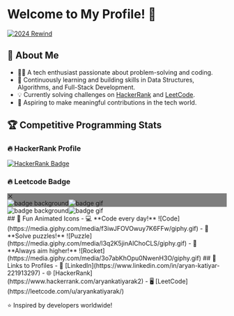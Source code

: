 # Welcome to My Profile! 🌟
<div class="swiper-slide w-auto swiper-slide-active" data-swiper-slide-index="0" style="width: 218px; margin-right: 24px;"><a class="flex flex-col" href="https://leetcode.com/rewind/2024/?source=ps" aria-label="2024 Rewind"><div class="md:aspect-w-2 md:aspect-h-1 h-[100px] w-[200px] md:h-auto md:w-auto"><span class="relative inline-block overflow-hidden shadow-level1 dark:shadow-dark-level1 rounded-[8px]"><img src="https://assets.leetcode.com/users/images/93ad444a-6425-413b-9094-8a613d7be5ab_1734667147.858678.png" class="object-cover md:h-full md:w-full h-[100px] w-[200px]" alt="2024 Rewind"></span></div></a></div>

## 🚀 About Me
- 👨‍💻 A tech enthusiast passionate about problem-solving and coding.
- 🌟 Continuously learning and building skills in Data Structures, Algorithms, and Full-Stack Development.
- 💡 Currently solving challenges on [HackerRank](https://www.hackerrank.com/aryankatiyarak2) and [LeetCode](https://leetcode.com/u/aryankatiyarak/).
- 🌱 Aspiring to make meaningful contributions in the tech world.

## 🏆 Competitive Programming Stats
### 🔥 HackerRank Profile
[![HackerRank Badge](https://img.shields.io/badge/-HackerRank-2EC866?style=flat&logo=HackerRank&logoColor=white)](https://www.hackerrank.com/aryankatiyarak2)
### 🔥 Leetcode Badge
<div class="z-modal-5 fixed bottom-0 left-0 right-0 top-0" style="background-color: rgba(0, 0, 0, 0.5);"><svg xmlns="http://www.w3.org/2000/svg" viewBox="0 0 24 24" width="1em" height="1em" fill="currentColor" class="text-white dark:text-dark-white float-right mr-4 mt-3 h-6 w-6 cursor-pointer"><path fill-rule="evenodd" d="M13.414 12L19 17.586A1 1 0 0117.586 19L12 13.414 6.414 19A1 1 0 015 17.586L10.586 12 5 6.414A1 1 0 116.414 5L12 10.586 17.586 5A1 1 0 1119 6.414L13.414 12z" clip-rule="evenodd"></path></svg><div class="flex h-full w-full items-center justify-center"><div class="relative flex h-[160px] w-[160px] items-center justify-center"><img src="https://assets.leetcode.com/static_assets/others/badge-background.png" alt="badge background" class="absolute left-0 right-0 h-[160px] w-[160px]"><img src="https://leetcode.com/static/images/badges/2024/gif/2024-12.gif" alt="badge gif" class="z-modal-6 h-[120px] w-[120px]"></div></div></div>
<div class="flex h-full w-full items-center justify-center"><div class="relative flex h-[160px] w-[160px] items-center justify-center"><img src="https://assets.leetcode.com/static_assets/others/badge-background.png" alt="badge background" class="absolute left-0 right-0 h-[160px] w-[160px]"><img src="https://assets.leetcode.com/static_assets/others/Introduction_to_Pandas.gif" alt="badge gif" class="z-modal-6 h-[120px] w-[120px]"></div></div>
## 🎨 Fun Animated Icons
- 💻 **Code every day!**  
  ![Code](https://media.giphy.com/media/f3iwJFOVOwuy7K6FFw/giphy.gif)  
- 🧩 **Solve puzzles!**  
  ![Puzzle](https://media.giphy.com/media/l3q2K5jinAlChoCLS/giphy.gif)
- 🚀 **Always aim higher!**  
  ![Rocket](https://media.giphy.com/media/3o7abKhOpu0NwenH3O/giphy.gif)
## 🌟 Links to Profiles
- 💼 [LinkedIn](https://www.linkedin.com/in/aryan-katiyar-221913297)  
- 🌐 [HackerRank](https://www.hackerrank.com/aryankatiyarak2)  
- 🖥️ [LeetCode](https://leetcode.com/u/aryankatiyarak/)  

⭐️ Inspired by developers worldwide!
